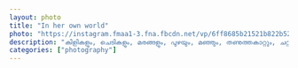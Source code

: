 ```yaml
---		
layout: photo
title: "In her own world"
photo: "https://instagram.fmaa1-3.fna.fbcdn.net/vp/6ff8685b21521b822b5277cf84963a19/5E594F4D/t51.2885-15/e35/67099192_374028756641647_8754918707781276204_n.jpg?_nc_ht=instagram.fmaa1-3.fna.fbcdn.net&_nc_cat=107"
description: "കിളികളും, ചെടികളും, മരങ്ങളും, പുഴയും, മഞ്ഞും, തണുത്തകാറ്റും, ചറ്റൽമഴയും, പൂന്തോട്ടവും, നിറയെ ചിത്രശലഭങ്ങളും ഉള്ള അവളുടെ ചെറിയ ലോകം."
categories: ["photography"]
---
```

